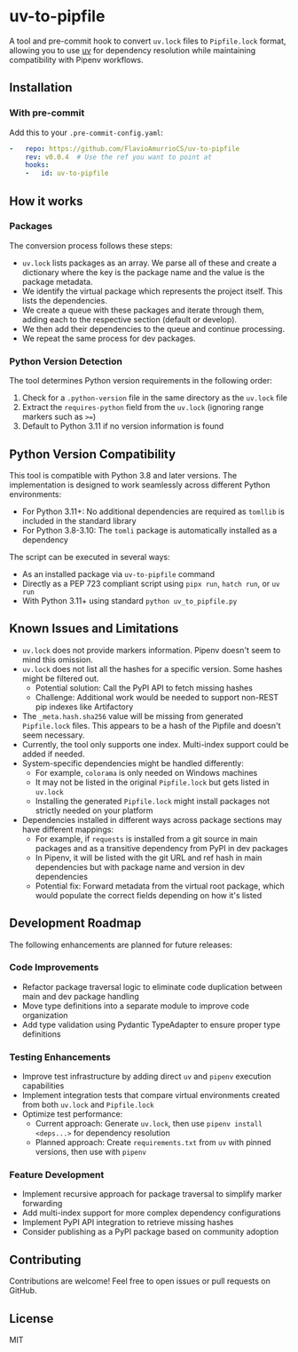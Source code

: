 # uv-to-pipfile

A tool and pre-commit hook to convert `uv.lock` files to `Pipfile.lock` format, allowing you to use [uv](https://github.com/astral-sh/uv) for dependency resolution while maintaining compatibility with Pipenv workflows.

## Installation

<!-- Install from PyPI:

```bash
pip install uv-to-pipfile
```

## Using uv-to-pipfile

### As a CLI Tool

Run directly from the command line:

```bash
# Convert uv.lock to Pipfile.lock in the current directory
uv-to-pipfile

# Specify an output file path
uv-to-pipfile --pipfile-lock custom_path/Pipfile.lock
``` -->

### With pre-commit

Add this to your `.pre-commit-config.yaml`:

```yaml
-   repo: https://github.com/FlavioAmurrioCS/uv-to-pipfile
    rev: v0.0.4  # Use the ref you want to point at
    hooks:
    -   id: uv-to-pipfile
```

## How it works

### Packages

The conversion process follows these steps:

- `uv.lock` lists packages as an array. We parse all of these and create a dictionary where the key is the package name and the value is the package metadata.
- We identify the virtual package which represents the project itself. This lists the dependencies.
- We create a queue with these packages and iterate through them, adding each to the respective section (default or develop).
- We then add their dependencies to the queue and continue processing.
- We repeat the same process for dev packages.

### Python Version Detection

The tool determines Python version requirements in the following order:

1. Check for a `.python-version` file in the same directory as the `uv.lock` file
2. Extract the `requires-python` field from the `uv.lock` (ignoring range markers such as `>=`)
3. Default to Python 3.11 if no version information is found

## Python Version Compatibility

This tool is compatible with Python 3.8 and later versions. The implementation is designed to work seamlessly across different Python environments:

- For Python 3.11+: No additional dependencies are required as `tomllib` is included in the standard library
- For Python 3.8-3.10: The `tomli` package is automatically installed as a dependency

The script can be executed in several ways:
- As an installed package via `uv-to-pipfile` command
- Directly as a PEP 723 compliant script using `pipx run`, `hatch run`, or `uv run`
- With Python 3.11+ using standard `python uv_to_pipfile.py`

## Known Issues and Limitations

- `uv.lock` does not provide markers information. Pipenv doesn't seem to mind this omission.
- `uv.lock` does not list all the hashes for a specific version. Some hashes might be filtered out.
  - Potential solution: Call the PyPI API to fetch missing hashes
  - Challenge: Additional work would be needed to support non-REST pip indexes like Artifactory
- The `_meta.hash.sha256` value will be missing from generated `Pipfile.lock` files. This appears to be a hash of the Pipfile and doesn't seem necessary.
- Currently, the tool only supports one index. Multi-index support could be added if needed.
- System-specific dependencies might be handled differently:
  - For example, `colorama` is only needed on Windows machines
  - It may not be listed in the original `Pipfile.lock` but gets listed in `uv.lock`
  - Installing the generated `Pipfile.lock` might install packages not strictly needed on your platform
- Dependencies installed in different ways across package sections may have different mappings:
  - For example, if `requests` is installed from a git source in main packages and as a transitive dependency from PyPI in dev packages
  - In Pipenv, it will be listed with the git URL and ref hash in main dependencies but with package name and version in dev dependencies
  - Potential fix: Forward metadata from the virtual root package, which would populate the correct fields depending on how it's listed

## Development Roadmap

The following enhancements are planned for future releases:

### Code Improvements
- Refactor package traversal logic to eliminate code duplication between main and dev package handling
- Move type definitions into a separate module to improve code organization
- Add type validation using Pydantic TypeAdapter to ensure proper type definitions

### Testing Enhancements
- Improve test infrastructure by adding direct `uv` and `pipenv` execution capabilities
- Implement integration tests that compare virtual environments created from both `uv.lock` and `Pipfile.lock`
- Optimize test performance:
  - Current approach: Generate `uv.lock`, then use `pipenv install <deps...>` for dependency resolution
  - Planned approach: Create `requirements.txt` from `uv` with pinned versions, then use with `pipenv`

### Feature Development
- Implement recursive approach for package traversal to simplify marker forwarding
- Add multi-index support for more complex dependency configurations
- Implement PyPI API integration to retrieve missing hashes
- Consider publishing as a PyPI package based on community adoption

## Contributing

Contributions are welcome! Feel free to open issues or pull requests on GitHub.

## License

MIT
